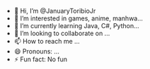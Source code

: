 - 👋 Hi, I’m @JanuaryToribioJr
- 👀 I’m interested in games, anime, manhwa...
- 🌱 I’m currently learning Java, C#, Python...
- 💞️ I’m looking to collaborate on ...
- 📫 How to reach me ...
- 😄 Pronouns: ...
- ⚡ Fun fact: No fun

<!---
JanuaryToribioJr/JanuaryToribioJr is a ✨ special ✨ repository because its `README.md` (this file) appears on your GitHub profile.
You can click the Preview link to take a look at your changes.
--->
